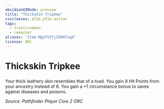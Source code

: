 ```yaml
---
obsidianUIMode: preview
title: "Thickskin Tripkee"
cssclasses: pf2e,pf2e-action
tags:
  - trait/common
  - remaster
aliases: "Item.Mg2YVZYjI9OATxq4"
license: ORC
---
```

# Thickskin Tripkee

### 






Your thick leathery skin resembles that of a toad. You gain 8 Hit Points from your ancestry instead of 6. You gain a +1 circumstance bonus to saves against diseases and poisons.

*Source: Pathfinder Player Core 2*
*ORC*